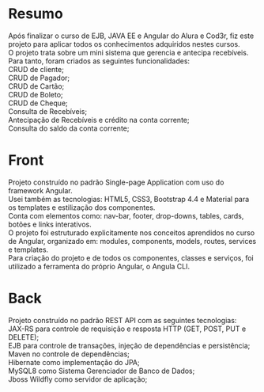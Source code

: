 # Resumo
Após finalizar o curso de EJB, JAVA EE e Angular do Alura e Cod3r, fiz este projeto para aplicar todos os conhecimentos adquiridos nestes cursos. 
<br> O projeto trata sobre um mini sistema que gerencia e antecipa recebíveis. Para tanto, foram criados as seguintes funcionalidades: 
<br> CRUD de cliente;
<br> CRUD de Pagador;
<br> CRUD de Cartão;
<br> CRUD de Boleto;
<br> CRUD de Cheque;
<br> Consulta de Recebíveis;
<br> Antecipação de Recebíveis e crédito na conta corrente;
<br> Consulta do saldo da conta corrente;

# Front
Projeto construído no padrão Single-page Application com uso do framework Angular.
<br> Usei também as tecnologias: HTML5, CSS3, Bootstrap 4.4 e Material para os templates e estilização dos componentes.
<br> Conta com elementos como: nav-bar, footer, drop-downs, tables, cards, botões e links interativos. 
<br> O projeto foi estruturado explicitamente nos conceitos aprendidos no curso de Angular, organizado em: modules, components, models, routes, services e templates.
<br> Para criação do projeto e de todos os componentes, classes e serviços, foi utilizado a ferramenta do próprio Angular, o Angula CLI.

# Back
Projeto construído no padrão REST API com as seguintes tecnologias:
<br> JAX-RS para controle de requisição e resposta HTTP (GET, POST, PUT e DELETE);
<br> EJB para controle de transações, injeção de dependências e persistência;
<br> Maven no controle de dependências;
<br> Hibernate como implementação do JPA;
<br> MySQL8 como Sistema Gerenciador de Banco de Dados;
<br> Jboss Wildfly como servidor de aplicação;


